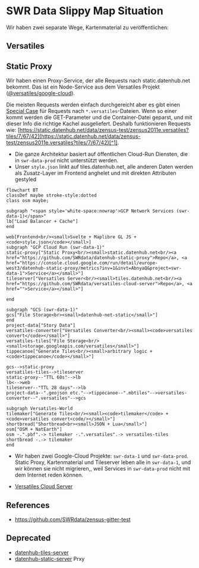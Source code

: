 # SWR Data Slippy Map Situation

Wir haben zwei separate Wege, Kartenmaterial zu veröffentlichen:

## Versatiles

## Static Proxy

Wir haben einen Proxy-Service, der alle Requests nach static.datenhub.net bekommt. Das ist ein Node-Service aus dem Versatiles Projekt ([@versatiles/google-cloud](https://github.com/versatiles-org/node-versatiles-google-cloud)).

Die meisten Requests werden einfach durchgereicht aber es gibt einen [Special Case](https://github.com/versatiles-org/node-versatiles-google-cloud/blob/3b276f80f325c5921c339ee967a1edb575491edb/src/lib/server.ts#L94-L99) für Requests nach `*.versatiles`-Dateien. Wenn so einer kommt werden die GET-Parameter und die Container-Datei geparst, und mit dieser Info die richtige Kachel ausgeliefert. Deshalb funktionieren Requests wie: [https://static.datenhub.net/data/zensus-test/zensus2011e.versatiles?tiles/7/67/42](https://static.datenhub.net/data/zensus-test/zensus2011e.versatiles?tiles/7/67/42)[^1].

- Die ganze Architektur basiert auf öffentlichen Cloud-Run Diensten, die in `swr-data-prod` nicht unterstützt werden.
- Unser `style.json` linkt auf tiles.datenhub.net, alle anderen Daten werden als Zusatz-Layer im Frontend anghelet und mit direkten Attributen gestyled

```mermaid
flowchart BT
classDef maybe stroke-style:dotted
class osm maybe;

subgraph "<span style='white-space:nowrap'>GCP Network Services (swr-data-1)</span>"
lb["Load Balancer + Cache"]
end

web[Frontend<br/><small>Svelte + Maplibre GL JS + <code>style.json</code></small>]
subgraph "GCP Cloud Run (swr-data-1)"
static-proxy["Static Proxy<br/><small>static.datenhub.net<br/><a href="https://github.com/SWRdata/datenhub-static-proxy">Repo</a>, <a href="https://console.cloud.google.com/run/detail/europe-west3/datenhub-static-proxy/metrics?inv=1&invt=AbnyaQ&project=swr-data-1">Service</a></small>"]
tileserver["Versatiles Server<br/><small>tiles.datenhub.net<br/><a href="https://github.com/SWRdata/versatiles-cloud-server">Repo</a>, <a href="">Service</a></small>"]

end

subgraph "GCS (swr-data-1)"
gcs["File Storage<br><small>datenhub-net-static</small>"]
end
project-data["Story Data"]
versatiles-converter["Versatiles Converter<br/><small><code>versatiles convert</code></small>"]
versatiles-tiles["File Storage<br/><small>storage.googleapis.com/versatiles</small>"]
tippecanoe["Generate Tiles<br/><small>arbitrary logic + <code>tippecanoe</code></small>"]

gcs-->static-proxy
versatiles-tiles-->tileserver
static-proxy--"TTL 60s"-->lb
lb<-->web
tileserver--"TTL 28 days"-->lb
project-data--".geojson etc."-->tippecanoe--".mbtiles"-->versatiles-converter--".versatiles"-->gcs

subgraph Versatiles-World
tilemaker["Generate Tiles<br/><small><code>tilemaker</code> + <code>versatiles convert<code/></small>"]
shortbread["Shortbread<br><small>JSON + Lua</small>"]
osm["OSM + NatEarth"]
osm -.".pbf".-> tilemaker -.".versatiles".-> versatiles-tiles
shortbread -.-> tilemaker
end

```

- Wir haben zwei Google-Cloud Projekte: `swr-data-1` und `swr-data-prod`. Static Proxy, Kartenmaterial und Tileserver leben alle in `swr-data-1`, und wir können sie nicht migrieren,, weil Services in `swr-data-prod` nicht mit dem Internet reden können.

- [Versatiles Cloud Server](https://github.com/SWRdata/versatiles-cloud-server)

## References

- https://github.com/SWRdata/zensus-gitter-test

## Deprecated

- [datenhub-tiles-server](https://github.com/SWRdata/datenhub-tiles-server)
- [datenhub-static-server](https://github.com/SWRdata/datenhub-tiles-proxy) Prxy

[^1]: Das pmtiles-Format hat ein ähnliches Feature, das mit HTTP-Range-Requests funktioniert und keinen speziellen Server braucht. Das VersaTiles Projekt setzt [auf eine Tileserver-Architektur](https://github.com/versatiles-org/versatiles-rs/issues/24#issuecomment-1517567677)
